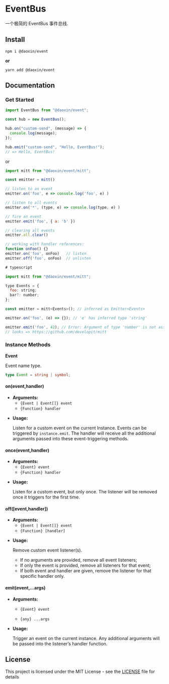 # EventBus

一个极简的 EventBus 事件总线.

## Install

```shell
npm i @daoxin/event
```

**or**

```shell
yarn add @daoxin/event
```

## Documentation

### Get Started

```js
import EventBus from "@daoxin/event";

const hub = new EventBus();

hub.on("custom-send", (message) => {
  console.log(message);
});

hub.emit("custom-send", "Hello, EventBus!");
// => Hello, EventBus!
```

or

```js
import mitt from "@daoxin/event/mitt";

const emitter = mitt()

// listen to an event
emitter.on('foo', e => console.log('foo', e) )

// listen to all events
emitter.on('*', (type, e) => console.log(type, e) )

// fire an event
emitter.emit('foo', { a: 'b' })

// clearing all events
emitter.all.clear()

// working with handler references:
function onFoo() {}
emitter.on('foo', onFoo)   // listen
emitter.off('foo', onFoo)  // unlisten

# typescript

import mitt from "@daoxin/event/mitt";

type Events = {
  foo: string;
  bar?: number;
};

const emitter = mitt<Events>(); // inferred as Emitter<Events>

emitter.on('foo', (e) => {}); // 'e' has inferred type 'string'

emitter.emit('foo', 42); // Error: Argument of type 'number' is not assignable to parameter of type 'string'. (2345)
// looks => https://github.com/developit/mitt
```

### Instance Methods

**Event**

Event name type.

```typescript
type Event = string | symbol;
```

#### on(event,handler)

- **Arguments:**
  - `{Event | Event[]} event`
  - `{Function} handler`

* **Usage:**

  Listen for a custom event on the current Instance. Events can be triggered by `instance.emit`. The handler will receive all the additional arguments passed into these event-triggering methods.

#### once(event,handler)

- **Arguments:**
  - `{Event} event`
  - `{Function} handler`

* **Usage:**

  Listen for a custom event, but only once. The listener will be removed once it triggers for the first time.

#### off([event,handler])

- **Arguments:**
  - `{Event | Event[]} event`
  - `{Function} [handler]`

* **Usage:**

  Remove custom event listener(s).

  - If no arguments are provided, remove all event listeners;
  - If only the event is provided, remove all listeners for that event;
  - If both event and handler are given, remove the listener for that specific handler only.

#### emit(event,...args)

- **Arguments:**

  - `{Event} event`

  - `{any} ...args`

* **Usage:**

  Trigger an event on the current instance. Any additional arguments will be passed into the listener’s handler function.

## License

This project is licensed under the MIT License - see the [LICENSE](https://github.com/dao-projects/daoxin/blob/main/LICENSE) file for details
